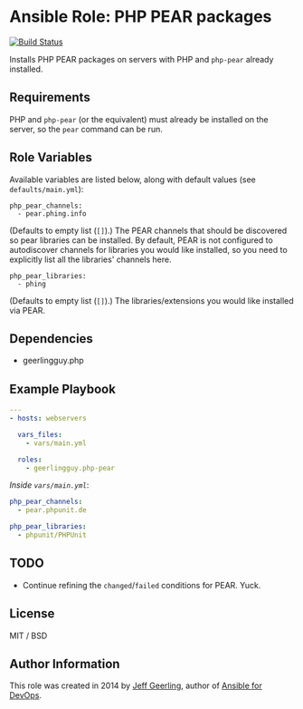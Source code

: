 # Ansible Role: PHP PEAR packages

[![Build Status](https://travis-ci.org/geerlingguy/ansible-role-php-pear.svg?branch=master)](https://travis-ci.org/geerlingguy/ansible-role-php-pear)

Installs PHP PEAR packages on servers with PHP and `php-pear` already installed.

## Requirements

PHP and `php-pear` (or the equivalent) must already be installed on the server, so the `pear` command can be run.

## Role Variables

Available variables are listed below, along with default values (see `defaults/main.yml`):

    php_pear_channels:
      - pear.phing.info

(Defaults to empty list (`[]`).) The PEAR channels that should be discovered so pear libraries can be installed. By default, PEAR is not configured to autodiscover channels for libraries you would like installed, so you need to explicitly list all the libraries' channels here.

    php_pear_libraries:
      - phing

(Defaults to empty list (`[]`).) The libraries/extensions you would like installed via PEAR.

## Dependencies

  - geerlingguy.php

## Example Playbook

```yaml
---
- hosts: webservers

  vars_files:
    - vars/main.yml

  roles:
    - geerlingguy.php-pear
```

*Inside `vars/main.yml`*:

```yaml
php_pear_channels:
  - pear.phpunit.de

php_pear_libraries:
  - phpunit/PHPUnit
```

## TODO

  - Continue refining the `changed`/`failed` conditions for PEAR. Yuck.

## License

MIT / BSD

## Author Information

This role was created in 2014 by [Jeff Geerling](https://www.jeffgeerling.com/), author of [Ansible for DevOps](https://www.ansiblefordevops.com/).
